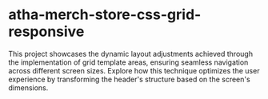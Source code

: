 # atha-merch-store-css-grid-responsive
 This project showcases the dynamic layout adjustments achieved through the implementation of grid template areas, ensuring seamless navigation across different screen sizes. Explore how this technique optimizes the user experience by transforming the header's structure based on the screen's dimensions.
